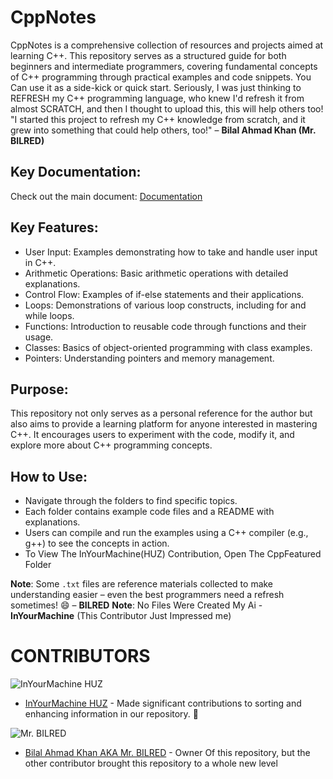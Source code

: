 # CppNotes
CppNotes is a comprehensive collection of resources and projects aimed at learning C++. This repository serves as a structured guide for both beginners and intermediate programmers, covering fundamental concepts of C++ programming through practical examples and code snippets. You Can use it as a side-kick or quick start.
Seriously, I was just thinking to REFRESH my C++ programming language, who knew I'd refresh it from almost SCRATCH, and then I thought to upload this, this will help others too!
"I started this project to refresh my C++ knowledge from scratch, and it grew into something that could help others, too!" – **Bilal Ahmad Khan (Mr. BILRED)**

## Key Documentation:
Check out the main document:
[Documentation](https://github.com/BilalAhmadKhanKhattak/CppNotes/blob/main/Learning%20Documentation/New%20Text%20Document.txt)


## Key Features:
- User Input: Examples demonstrating how to take and handle user input in C++.
- Arithmetic Operations: Basic arithmetic operations with detailed explanations.
- Control Flow: Examples of if-else statements and their applications.
- Loops: Demonstrations of various loop constructs, including for and while loops.
- Functions: Introduction to reusable code through functions and their usage.
- Classes: Basics of object-oriented programming with class examples.
- Pointers: Understanding pointers and memory management.

## Purpose:
This repository not only serves as a personal reference for the author but also aims to provide a learning platform for anyone interested in mastering C++. It encourages users to experiment with the code, modify it, and explore more about C++ programming concepts.

## How to Use:
- Navigate through the folders to find specific topics.
- Each folder contains example code files and a README with explanations.
- Users can compile and run the examples using a C++ compiler (e.g., g++) to see the concepts in action.
- To View The InYourMachine(HUZ) Contribution, Open The CppFeatured Folder

**Note**: Some `.txt` files are reference materials collected to make understanding easier – even the best programmers need a refresh sometimes! 😄 – **BILRED**
**Note**: No Files Were Created My Ai - **InYourMachine** 
(This Contributor Just Impressed me)

# CONTRIBUTORS
![InYourMachine HUZ](https://avatars.githubusercontent.com/u/173196022?v=4)
- [InYourMachine HUZ](https://github.com/InYourMAchine) - Made significant contributions to sorting and enhancing information in our repository. 🙌


![Mr. BILRED](https://avatars.githubusercontent.com/BilalAhmadKhanKhattak)
- [Bilal Ahmad Khan AKA Mr. BILRED](https://github.com/BilalAhmadKhanKhattak) - Owner Of this repository, but the other contributor brought this repository to a whole new level


